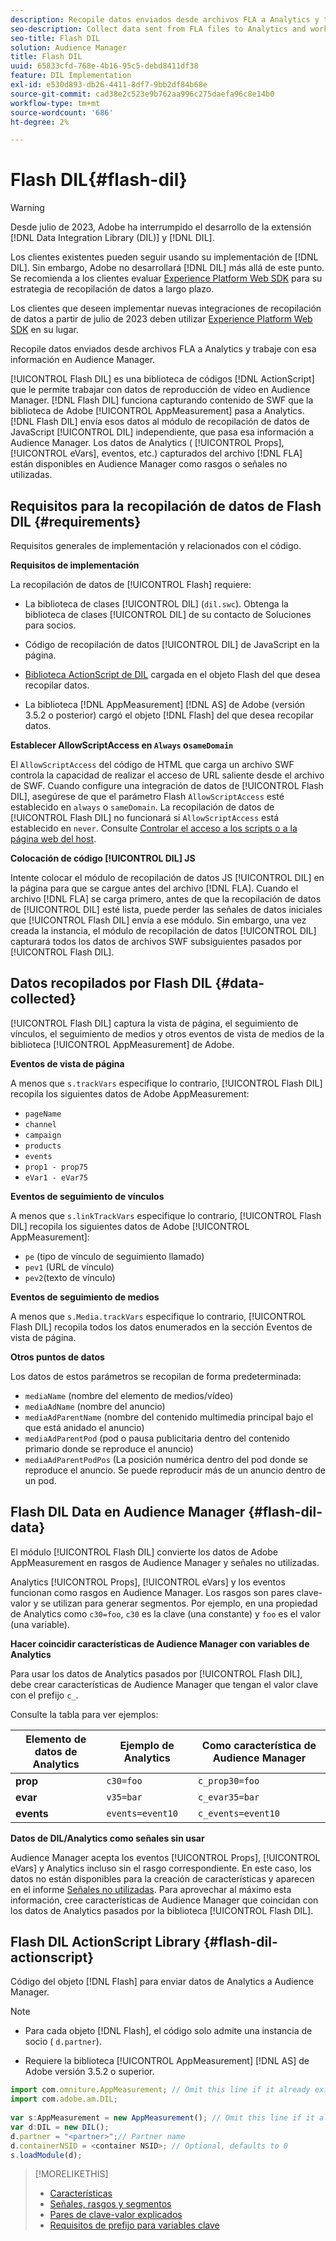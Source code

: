 ```yaml
---
description: Recopile datos enviados desde archivos FLA a Analytics y trabaje con esa información en Audience Manager.
seo-description: Collect data sent from FLA files to Analytics and work with that information in Audience Manager.
seo-title: Flash DIL
solution: Audience Manager
title: Flash DIL
uuid: 65833cfd-768e-4b16-95c5-debd8411df38
feature: DIL Implementation
exl-id: e530d893-db26-4411-8df7-9bb2df84b68e
source-git-commit: cad38e2c523e9b762aa996c275daefa96c8e14b0
workflow-type: tm+mt
source-wordcount: '686'
ht-degree: 2%

---
```


# Flash DIL{#flash-dil}

>[!WARNING]
>
>Desde julio de 2023, Adobe ha interrumpido el desarrollo de la extensión [!DNL Data Integration Library (DIL)] y [!DNL DIL].
>
>Los clientes existentes pueden seguir usando su implementación de [!DNL DIL]. Sin embargo, Adobe no desarrollará [!DNL DIL] más allá de este punto. Se recomienda a los clientes evaluar [Experience Platform Web SDK](https://experienceleague.adobe.com/docs/experience-platform/edge/home.html?lang=en) para su estrategia de recopilación de datos a largo plazo.
>
>Los clientes que deseen implementar nuevas integraciones de recopilación de datos a partir de julio de 2023 deben utilizar [Experience Platform Web SDK](https://experienceleague.adobe.com/docs/experience-platform/edge/home.html?lang=en) en su lugar.

Recopile datos enviados desde archivos FLA a Analytics y trabaje con esa información en Audience Manager.

<!-- 

c_flash_dil_toc.xml

 -->

[!UICONTROL Flash DIL] es una biblioteca de códigos [!DNL ActionScript] que le permite trabajar con datos de reproducción de vídeo en Audience Manager. [!DNL Flash DIL] funciona capturando contenido de SWF que la biblioteca de Adobe [!UICONTROL AppMeasurement] pasa a Analytics. [!DNL Flash DIL] envía esos datos al módulo de recopilación de datos de JavaScript [!UICONTROL DIL] independiente, que pasa esa información a Audience Manager. Los datos de Analytics ( [!UICONTROL Props], [!UICONTROL eVars], eventos, etc.) capturados del archivo [!DNL FLA] están disponibles en Audience Manager como rasgos o señales no utilizadas.

## Requisitos para la recopilación de datos de Flash DIL {#requirements}

Requisitos generales de implementación y relacionados con el código.

<!-- 

c_flash_dil_intro.xml

 -->

**Requisitos de implementación**

La recopilación de datos de [!UICONTROL Flash] requiere:

* La biblioteca de clases [!UICONTROL DIL] (`dil.swc`). Obtenga la biblioteca de clases [!UICONTROL DIL] de su contacto de Soluciones para socios.

* Código de recopilación de datos [!UICONTROL DIL] de JavaScript en la página.
* [Biblioteca ActionScript de DIL](../dil/dil-flash.md#flash-dil-actionscript) cargada en el objeto Flash del que desea recopilar datos.
* La biblioteca [!DNL AppMeasurement] [!DNL AS] de Adobe (versión 3.5.2 o posterior) cargó el objeto [!DNL Flash] del que desea recopilar datos.

**Establecer AllowScriptAccess en `Always` o`sameDomain`**

El `AllowScriptAccess` del código de HTML que carga un archivo SWF controla la capacidad de realizar el acceso de URL saliente desde el archivo de SWF. Cuando configure una integración de datos de [!UICONTROL Flash DIL], asegúrese de que el parámetro Flash `AllowScriptAccess` esté establecido en `always` o `sameDomain`. La recopilación de datos de [!UICONTROL Flash DIL] no funcionará si `AllowScriptAccess` está establecido en `never`. Consulte [Controlar el acceso a los scripts o a la página web del host](https://helpx.adobe.com/flash/kb/control-access-scripts-host-web.html).

**Colocación de código [!UICONTROL DIL] JS**

Intente colocar el módulo de recopilación de datos JS [!UICONTROL DIL] en la página para que se cargue antes del archivo [!DNL FLA]. Cuando el archivo [!DNL FLA] se carga primero, antes de que la recopilación de datos de [!UICONTROL DIL] esté lista, puede perder las señales de datos iniciales que [!UICONTROL Flash DIL] envía a ese módulo. Sin embargo, una vez creada la instancia, el módulo de recopilación de datos [!UICONTROL DIL] capturará todos los datos de archivos SWF subsiguientes pasados por [!UICONTROL Flash DIL].

## Datos recopilados por Flash DIL {#data-collected}

[!UICONTROL Flash DIL] captura la vista de página, el seguimiento de vínculos, el seguimiento de medios y otros eventos de vista de medios de la biblioteca [!UICONTROL AppMeasurement] de Adobe.

<!-- 

r_flash_dil_data_collected.xml

 -->

**Eventos de vista de página**

A menos que `s.trackVars` especifique lo contrario, [!UICONTROL Flash DIL] recopila los siguientes datos de Adobe AppMeasurement:

* `pageName`
* `channel`
* `campaign`
* `products`
* `events`
* `prop1 - prop75`
* `eVar1 - eVar75`

**Eventos de seguimiento de vínculos**

A menos que `s.linkTrackVars` especifique lo contrario, [!UICONTROL Flash DIL] recopila los siguientes datos de Adobe [!UICONTROL AppMeasurement]:

* `pe` (tipo de vínculo de seguimiento llamado)
* `pev1` (URL de vínculo)
* `pev2`(texto de vínculo)

**Eventos de seguimiento de medios**

A menos que `s.Media.trackVars` especifique lo contrario, [!UICONTROL Flash DIL] recopila todos los datos enumerados en la sección Eventos de vista de página.

**Otros puntos de datos**

Los datos de estos parámetros se recopilan de forma predeterminada:

* `mediaName` (nombre del elemento de medios/vídeo)
* `mediaAdName` (nombre del anuncio)
* `mediaAdParentName` (nombre del contenido multimedia principal bajo el que está anidado el anuncio)
* `mediaAdParentPod` (pod o pausa publicitaria dentro del contenido primario donde se reproduce el anuncio)
* `mediaAdParentPodPos` (La posición numérica dentro del pod donde se reproduce el anuncio. Se puede reproducir más de un anuncio dentro de un pod.

## Flash DIL Data en Audience Manager {#flash-dil-data}

El módulo [!UICONTROL Flash DIL] convierte los datos de Adobe AppMeasurement en rasgos de Audience Manager y señales no utilizadas.

<!-- 

c_flash_dil_in_aam.xml

 -->

Analytics [!UICONTROL Props], [!UICONTROL eVars] y los eventos funcionan como rasgos en Audience Manager. Los rasgos son pares clave-valor y se utilizan para generar segmentos. Por ejemplo, en una propiedad de Analytics como `c30=foo`, `c30` es la clave (una constante) y `foo` es el valor (una variable).

**Hacer coincidir características de Audience Manager con variables de Analytics**

Para usar los datos de Analytics pasados por [!UICONTROL Flash DIL], debe crear características de Audience Manager que tengan el valor clave con el prefijo `c_`.

Consulte la tabla para ver ejemplos:

| Elemento de datos de Analytics | Ejemplo de Analytics | Como característica de Audience Manager |
|---|---|---|
| **prop** | `c30=foo` | `c_prop30=foo` |
| **evar** | `v35=bar` | `c_evar35=bar` |
| **events** | `events=event10` | `c_events=event10` |

**Datos de DIL/Analytics como señales sin usar**

Audience Manager acepta los eventos [!UICONTROL Props], [!UICONTROL eVars] y Analytics incluso sin el rasgo correspondiente. En este caso, los datos no están disponibles para la creación de características y aparecen en el informe [Señales no utilizadas](../reporting/dynamic-reports/unused-signals.md). Para aprovechar al máximo esta información, cree características de Audience Manager que coincidan con los datos de Analytics pasados por la biblioteca [!UICONTROL Flash DIL].

## Flash DIL ActionScript Library {#flash-dil-actionscript}

Código del objeto [!DNL Flash] para enviar datos de Analytics a Audience Manager.

<!-- 

r_flash_dil_actionscript.xml

 -->

>[!NOTE]
>
>* Para cada objeto [!DNL Flash], el código solo admite una instancia de socio ( `d.partner`).
>
>* Requiere la biblioteca [!UICONTROL AppMeasurement] [!DNL AS] de Adobe versión 3.5.2 o superior.

```js
import com.omniture.AppMeasurement; // Omit this line if it already exists in the code 
import com.adobe.am.DIL; 
  
var s:AppMeasurement = new AppMeasurement(); // Omit this line if it already exists in the code 
var d:DIL = new DIL(); 
d.partner = "<partner>";// Partner name 
d.containerNSID = <container NSID>; // Optional, defaults to 0 
s.loadModule(d);
```

>[!MORELIKETHIS]
>
>* [Características](../features/traits/trait-details-page.md)
>* [Señales, rasgos y segmentos](../reference/signal-trait-segment.md)
>* [Pares de clave-valor explicados](../reference/key-value-pairs-explained.md)
>* [Requisitos de prefijo para variables clave](../features/traits/trait-variable-prefixes.md)
